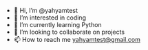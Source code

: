 - 👋 Hi, I’m @yahyamtest
- 👀 I’m interested in coding
- 🌱 I’m currently learning Python
- 💞️ I’m looking to collaborate on projects 
- 📫 How to reach me yahyamtest@gmail.com

<!---
yahyamtest/yahyamtest is a ✨ special ✨ repository because its `README.md` (this file) appears on your GitHub profile.
You can click the Preview link to take a look at your changes.
--->
